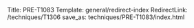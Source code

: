 Title: PRE-T1083
Template: general/redirect-index
RedirectLink: /techniques/T1306
save_as: techniques/PRE-T1083/index.html